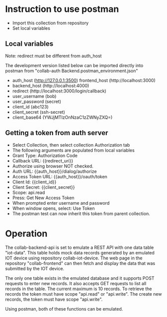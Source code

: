 # Instruction to use postman

- Import this collection from repository
- Set local variables

## Local variables

Note: redirect must be different from auth_host

The development version listed below can be imported directly into postman from "collab-auth Backend.postman_environment.json"

- auth_host      (http://127.0.0.1:3500)
  frontend_host  (http://localhost:3000)
- backend_host   (http://localhost:4000)
- redirect       (http://localhost:3000/login/callback)
- user_username  (bob)
- user_password  (secret)
- client_id      (abc123)
- client_secret  (ssh-secret)
- client_base64  (YWJjMTIzOnNzaC1zZWNyZXQ=)

## Getting a token from auth server

- Select Collection, then select collection Authorization tab
- The following arguments are populated from local variables
 - Grant Type: Authorization Code
 - Callback URL: {{redirect_uri}}
 - Authorize using browser NOT checked.
 - Auth URL: {{auth_host}}/dialog/authorize
 - Access Token URL: {{auth_host}}/oauth/token
 - Client Id: {{client_id}}
 - Client Secret: {{client_secret}}
 - Scope: api.read
- Press: Get New Access Token
- When prompted enter username and password
- When window opens, select: Use Token
- The postman test can now inherit this token from parent collection.

# Operation

The collab-backend-api is set to emulate a REST API with one data table "iot-data".
This table holds mock data records generated by an emulated IOT device using
repository collab-iot-device. The web page in the repository "collab-frontend"
can then fetch and display the data that was submitted by the IOT device.

The only one table exists in the emulated database and it supports POST requests
to enter new records. It also accepts GET requests to list all records in the table.
The current maximum is 10 records. To retrieve the records the token must have
scope "api.read" or "api.write". The create new records, the token must
have scope "api.write".

Using postman, both of these functions can be emulated.
